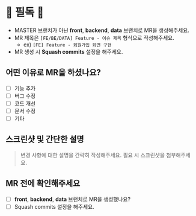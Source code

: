 # 🚨 필독 🚨
- MASTER 브랜치가 아닌 **front**, **backend**, **data** 브랜치로 MR을 생성해주세요.
- MR 제목은 `[FE/BE/DATA] Feature - 이슈 제목` 형식으로 작성해주세요.
  - ex) `[FE] Feature - 회원가입 화면 구현`
- MR 생성 시 **Squash commits** 설정을 해주세요.


## 어떤 이유로 MR을 하셨나요?
- [ ] 기능 추가
- [ ] 버그 수정
- [ ] 코드 개선
- [ ] 문서 수정
- [ ] 기타

## 스크린샷 및 간단한 설명
> 변경 사항에 대한 설명을 간략히 작성해주세요. 필요 시 스크린샷을 첨부해주세요.

## MR 전에 확인해주세요
- [ ] **front**, **backend**, **data** 브랜치로 MR을 생성했나요?
- [ ] Squash commits 설정을 해주세요.